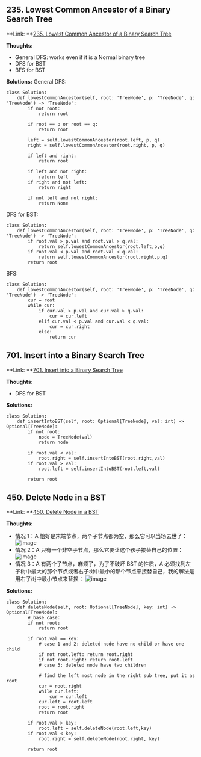 ## 235. Lowest Common Ancestor of a Binary Search Tree ##

**Link: **[235. Lowest Common Ancestor of a Binary Search Tree](https://leetcode.com/problems/lowest-common-ancestor-of-a-binary-search-tree/description/)

**Thoughts:**
  - General DFS: works even if it is a Normal binary tree
  - DFS for BST
  - BFS for BST

**Solutions:**
General DFS:
```
class Solution:
    def lowestCommonAncestor(self, root: 'TreeNode', p: 'TreeNode', q: 'TreeNode') -> 'TreeNode':
        if not root:
            return root
        
        if root == p or root == q:
            return root
        
        left = self.lowestCommonAncestor(root.left, p, q)
        right = self.lowestCommonAncestor(root.right, p, q)

        if left and right:
            return root
        
        if left and not right:
            return left
        if right and not left:
            return right
        
        if not left and not right:
            return None
```

DFS for BST:
```
class Solution:
    def lowestCommonAncestor(self, root: 'TreeNode', p: 'TreeNode', q: 'TreeNode') -> 'TreeNode':
        if root.val > p.val and root.val > q.val:
            return self.lowestCommonAncestor(root.left,p,q)
        if root.val < p.val and root.val < q.val:
            return self.lowestCommonAncestor(root.right,p,q)
        return root
```

BFS:
```
class Solution:
    def lowestCommonAncestor(self, root: 'TreeNode', p: 'TreeNode', q: 'TreeNode') -> 'TreeNode':
        cur = root
        while cur:
            if cur.val > p.val and cur.val > q.val:
                cur = cur.left
            elif cur.val < p.val and cur.val < q.val:
                cur = cur.right
            else: 
                return cur
```

## 701. Insert into a Binary Search Tree ##

**Link: **[701. Insert into a Binary Search Tree](https://leetcode.com/problems/insert-into-a-binary-search-tree/)

**Thoughts:**
  - DFS for BST

**Solutions:**
```
class Solution:
    def insertIntoBST(self, root: Optional[TreeNode], val: int) -> Optional[TreeNode]:
        if not root:
            node = TreeNode(val)
            return node
        
        if root.val < val:
            root.right = self.insertIntoBST(root.right,val)
        if root.val > val:
            root.left = self.insertIntoBST(root.left,val)
        
        return root
```

## 450. Delete Node in a BST ##

**Link: **[450. Delete Node in a BST](https://leetcode.com/problems/delete-node-in-a-bst/description/)

**Thoughts:**
  - 情况 1：A 恰好是末端节点，两个子节点都为空，那么它可以当场去世了：
  ![image](https://user-images.githubusercontent.com/69004164/209887944-f5ef2dd5-db0a-4e15-a044-ad6ca108a150.png)
  - 情况 2：A 只有一个非空子节点，那么它要让这个孩子接替自己的位置：
  ![image](https://user-images.githubusercontent.com/69004164/209888028-7f40b199-8948-4842-b786-5045046b08eb.png)
  - 情况 3：A 有两个子节点，麻烦了，为了不破坏 BST 的性质，A 必须找到左子树中最大的那个节点或者右子树中最小的那个节点来接替自己，我的解法是用右子树中最小节点来替换：
  ![image](https://user-images.githubusercontent.com/69004164/209888093-7fafc5a5-b2b8-4915-bd57-84f8e0cc4749.png)


**Solutions:**
```
class Solution:
    def deleteNode(self, root: Optional[TreeNode], key: int) -> Optional[TreeNode]:
        # base case:
        if not root:
            return root
        
        if root.val == key:
            # case 1 and 2: deleted node have no child or have one child
            if not root.left: return root.right
            if not root.right: return root.left
            # case 3: deleted node have two children

            # find the left most node in the right sub tree, put it as root
            cur = root.right
            while cur.left:
                cur = cur.left
            cur.left = root.left
            root = root.right
            return root
        
        if root.val > key:
            root.left = self.deleteNode(root.left,key)
        if root.val < key:
            root.right = self.deleteNode(root.right, key)
        
        return root
```
